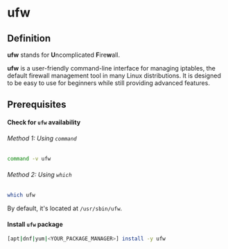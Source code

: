 # ufw

## Definition

**ufw** stands for **U**ncomplicated **F**ire**w**all.

**ufw** is a user-friendly command-line interface for managing iptables, the default firewall management tool in many Linux distributions. It is designed to be easy to use for beginners while still providing advanced features.

## Prerequisites

#### Check for `ufw` availability

###### Method 1: Using `command`
```bash
command -v ufw
```

###### Method 2: Using `which`
```bash
which ufw
```

By default, it's located at `/usr/sbin/ufw`.

#### Install `ufw` package
```bash
[apt|dnf|yum|<YOUR_PACKAGE_MANAGER>] install -y ufw
```